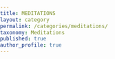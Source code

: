 ```yaml
---
title: MEDITATIONS
layout: category
permalink: /categories/meditations/
taxonomy: Meditations
published: true
author_profile: true
---
```

<style> html { height: 100% } body { margin: 0; padding: 0; height: 100%; overflow: hidden; background-image: url(/assets/images/meditations-blur.jpg); background-repeat: no-repeat; background-size: cover; } </style> 
